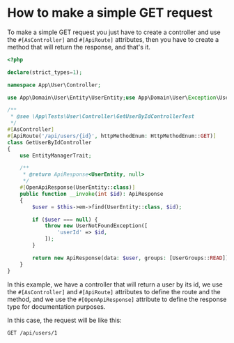 # How to make a simple GET request

To make a simple GET request you just have to create a controller and use the `#[AsController]` and `#[ApiRoute]` attributes, then you have to create a method
that will return the response, and that's it.

```php
<?php

declare(strict_types=1);

namespace App\User\Controller;

use App\Domain\User\Entity\UserEntity;use App\Domain\User\Exception\UserNotFoundException;use App\Domain\User\Serialization\UserGroups;use App\Trait\EntityManagerTrait;use Module\Api\Attribut\ApiRoute;use Module\Api\Attribut\OpenApiResponse;use Module\Api\Dto\ApiResponse;use Module\Api\Enum\HttpMethodEnum;use Symfony\Component\HttpKernel\Attribute\AsController;

/**
 * @see \App\Tests\User\Controller\GetUserByIdControllerTest
 */
#[AsController]
#[ApiRoute('/api/users/{id}', httpMethodEnum: HttpMethodEnum::GET)]
class GetUserByIdController
{
    use EntityManagerTrait;

    /**
     * @return ApiResponse<UserEntity, null>
     */
    #[OpenApiResponse(UserEntity::class)]
    public function __invoke(int $id): ApiResponse
    {
        $user = $this->em->find(UserEntity::class, $id);

        if ($user === null) {
            throw new UserNotFoundException([
                'userId' => $id,
            ]);
        }

        return new ApiResponse(data: $user, groups: [UserGroups::READ]);
    }
}
```

In this example, we have a controller that will return a user by its id, we use the `#[AsController]` and `#[ApiRoute]` attributes to define the route and the
method, and we use the `#[OpenApiResponse]` attribute to define the response type for documentation purposes.

In this case, the request will be like this:

```http request
GET /api/users/1
```